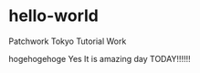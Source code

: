hello-world
===========

Patchwork Tokyo Tutorial Work


hogehogehoge Yes It is amazing day TODAY!!!!!!
